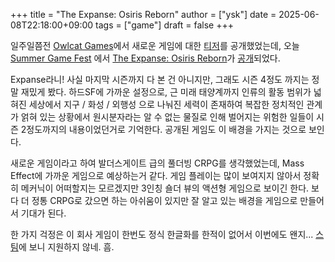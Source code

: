 +++
title = "The Expanse: Osiris Reborn"
author = ["ysk"]
date = 2025-06-08T22:18:00+09:00
tags = ["game"]
draft = false
+++

일주일쯤전 [Owlcat Games](https://owlcat.games/)에서 새로운 게임에 대한 [티저](https://www.youtube.com/watch?v=UInzWolelPg)를 공개했었는데, 오늘 [Summer Game Fest](https://www.summergamefest.com) 에서 [The Expanse: Osiris Reborn](https://osirisreborn.owlcat.games/)가 [공개](https://www.youtube.com/watch?v=pIQifuOTTe8)되었다.

Expanse라니! 사실 마지막 시즌까지 다 본 건 아니지만, 그래도 시즌 4정도 까지는 정말 재밌게 봤다. 하드SF에 가까운 설정으로, 근 미래 태양계까지 인류의 활동 범위가 넓혀진 세상에서 지구 / 화성 / 외행성 으로 나눠진 세력이 존재하여 복잡한 정치적인 관계가 얽혀 있는 상황에서 원시분자라는 알 수 없는 물질로 인해 벌어지는 위험한 일들이 시즌 2정도까지의 내용이었던거로 기억한다. 공개된 게임도 이 배경을 가지는 것으로 보인다.

새로운 게임이라고 하여 발더스게이트 급의 풀더빙 CRPG를 생각했었는데, Mass Effect에 가까운 게임으로 예상하는거 같다. 게임 플레이는 많이 보여지지 않아서 정확히 메커닉이 어떠할지는 모르겠지만 3인칭 숄더 뷰의 액션형 게임으로 보이긴 한다. 보다 더 정통 CRPG로 갔으면 하는 아쉬움이 있지만 잘 알고 있는 배경을 게임으로 만들어서 기대가 된다.

한 가지 걱정은 이 회사 게임이 한번도 정식 한글화를 한적이 없어서 이번에도 왠지... [스팀](https://store.steampowered.com/app/3727390/The_Expanse_Osiris_Reborn/)에 보니 지원하지 않네. 흠.
